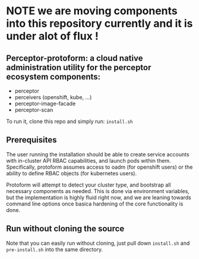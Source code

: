 # NOTE we are moving components into this repository currently and it is under alot of flux !

## Perceptor-protoform: a cloud native administration utility for the perceptor ecosystem components:

- perceptor
- perceivers (openshift, kube, ...)
- perceptor-image-facade
- perceptor-scan

To run it, clone this repo and simply run: `install.sh`

## Prerequisites

The user running the installation should be able to create service accounts with in-cluster API RBAC capabilities, and launch pods within them.  Specifically, protoform assumes access to oadm (for openshift users) or the ability to define RBAC objects (for kubernetes users).  

Protoform will attempt to detect your cluster type, and bootstrap all necessary components as needed.  This is done via environment variables, but the implementation is highly fluid right now, and we are leaning towards command line options once basica hardening of the core functionality is done.

## Run without cloning the source

Note that you can easily run without cloning, just pull down `install.sh` and `pre-install.sh` into the same directory.



